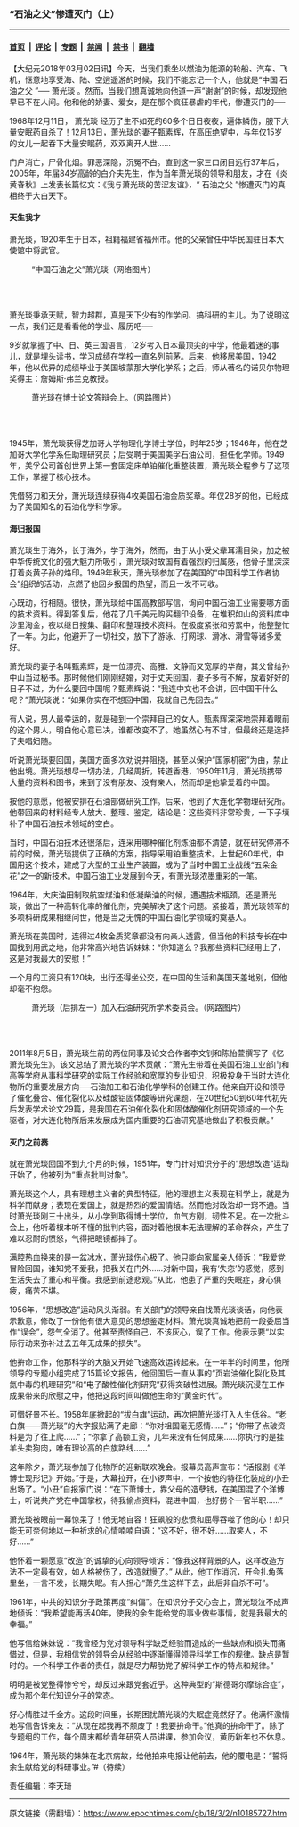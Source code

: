 ### “石油之父”惨遭灭门（上）

---

#### [首页](../../../..?n10185727) &nbsp;|&nbsp; [评论](../../../../../epoch-comment?n10185727) &nbsp;|&nbsp; [专题](../../../../../epoch-special?n10185727) &nbsp;|&nbsp; [禁闻](../../../../../epoch-news?n10185727) &nbsp;|&nbsp; [禁书](../../../../../books?n10185727) &nbsp;|&nbsp; [翻墙](https://github.com/gfw-breaker/nogfw/blob/master/README.md?n10185727)


<div class="post_content" id="artbody" itemprop="articleBody">
 <!-- article content begin -->
 <p>
  【大纪元2018年03月02日讯】今天，当我们乘坐以燃油为能源的轮船、汽车、飞机，惬意地享受海、陆、空逍遥游的时候，我们不能忘记一个人，他就是“中国
  <ok href="https://www.epochtimes.com/gb/tag/%E7%9F%B3%E6%B2%B9%E4%B9%8B%E7%88%B6.html">
   石油之父
  </ok>
  ”──
  <ok href="https://www.epochtimes.com/gb/tag/%E8%90%A7%E5%85%89%E7%90%B0.html">
   萧光琰
  </ok>
  。然而，当我们想真诚地向他道一声“谢谢”的时候，却发现他早已不在人间。他和他的娇妻、爱女，是在那个疯狂暴虐的年代，惨遭灭门的──
 </p>
 <p>
  1968年12月11日，
  <ok href="https://www.epochtimes.com/gb/tag/%E8%90%A7%E5%85%89%E7%90%B0.html">
   萧光琰
  </ok>
  经历了生不如死的60多个日日夜夜，遍体鳞伤，服下大量安眠药自杀了！12月13日，萧光琰的妻子甄素辉，在高压绝望中，与年仅15岁的女儿一起吞下大量安眠药，双双离开人世……
 </p>
 <p>
  门户消亡，尸骨化烟。罪恶深隐，沉冤不白。直到这一家三口闭目远行37年后，2005年，年届84岁高龄的白介夫先生，作为当年萧光琰的领导和朋友，才在《炎黄春秋》上发表长篇忆文：《我与萧光琰的苦涩友谊》，“
  <ok href="https://www.epochtimes.com/gb/tag/%E7%9F%B3%E6%B2%B9%E4%B9%8B%E7%88%B6.html">
   石油之父
  </ok>
  ”惨遭灭门的真相终于大白天下。
 </p>
 <h4>
  天生我才
 </h4>
 <p>
  萧光琰，1920年生于日本，祖籍福建省福州市。他的父亲曾任中华民国驻日本大使馆中将武官。
 </p>
 <figure aria-describedby="caption-attachment-8838901" class="wp-caption aligncenter" id="attachment_8838901" style="width: 400px">
  <ok href="https://i.epochtimes.com/assets/uploads/2017/02/p2516501a138246848-ss.jpg" target="_blank">
   <img alt="" class="wp-image-8838901 size-full" src="https://i.epochtimes.com/assets/uploads/2017/02/p2516501a138246848-ss.jpg"/>
  </ok>
  <br/><figcaption class="wp-caption-text" id="caption-attachment-8838901">
   “中国石油之父”萧光琰（网络图片）
  </figcaption><br/>
 </figure><br/>
 <p>
  萧光琰秉承天赋，智力超群，真是天下少有的作学问、搞科研的主儿。为了说明这一点，我们还是看看他的学业、履历吧──
 </p>
 <p>
  9岁就掌握了中、日、英三国语言，12岁考入日本最顶尖的中学，他最着迷的事儿，就是埋头读书，学习成绩在学校一直名列前茅。后来，他移居美国，1942年，他以优异的成绩毕业于美国坡蒙那大学化学系；之后，师从著名的诺贝尔物理奖得主：詹姆斯‧弗兰克教授。
 </p>
 <figure aria-describedby="caption-attachment-8831431" class="wp-caption aligncenter" id="attachment_8831431" style="width: 600px">
  <ok href="https://i.epochtimes.com/assets/uploads/2017/02/e106c7d2ff32224d7e5b5e6060c245dd.jpg" target="_blank">
   <img alt="" class="wp-image-8831431 size-large" src="https://i.epochtimes.com/assets/uploads/2017/02/e106c7d2ff32224d7e5b5e6060c245dd-600x450.jpg"/>
  </ok>
  <br/><figcaption class="wp-caption-text" id="caption-attachment-8831431">
   萧光琰在博士论文答辩会上。（网路图片）
  </figcaption><br/>
 </figure><br/>
 <p>
  1945年，萧光琰获得芝加哥大学物理化学博士学位，时年25岁；1946年，他在芝加哥大学化学系任助理研究员；后受聘于美国美孚石油公司，担任化学师。1949年，美孚公司首创世界上第一套固定床单铂催化重整装置，萧光琰全程参与了这项工作，掌握了核心技术。
 </p>
 <p>
  凭借努力和天分，萧光琰连续获得4枚美国石油金质奖章。年仅28岁的他，已经成为了美国知名的石油化学科学家。
 </p>
 <h4>
  海归报国
 </h4>
 <p>
  萧光琰生于海外，长于海外，学于海外，然而，由于从小受父辈耳濡目染，加之被中华传统文化的强大魅力所吸引，萧光琰对故国有着强烈的归属感，他骨子里深深打着炎黄子孙的烙印。1949年秋天，萧光琰参加了在美国的“中国科学工作者协会”组织的活动，点燃了他回乡报国的热望，而且一发不可收。
 </p>
 <p>
  心既动，行相随。很快，萧光琰给中国高教部写信，询问中国石油工业需要哪方面的技术资料。得到答复后，他花了几千美元购买翻印设备，在堆积如山的资料库中沙里淘金，夜以继日搜集、翻印和整理技术资料。在极度紧张和劳累中，他整整忙了一年。为此，他避开了一切社交，放下了游泳、打网球、滑冰、滑雪等诸多爱好。
 </p>
 <p>
  萧光琰的妻子名叫甄素辉，是一位漂亮、高雅、文静而又宽厚的华裔，其父曾给孙中山当过秘书。那时候他们刚刚结婚，对于丈夫回国，妻子多有不解，放着好好的日子不过，为什么要回中国呢？甄素辉说：“我连中文也不会讲，回中国干什么呢？”萧光琰说：“如果你实在不想回中国，我就自己先回去。”
 </p>
 <p>
  有人说，男人最幸运的，就是碰到一个崇拜自己的女人。甄素辉深深地崇拜着眼前的这个男人，明白他心意已决，谁都改变不了。她虽然心有不甘，但最终还是选择了夫唱妇随。
 </p>
 <p>
  听说萧光琰要回国，美国方面多次劝说并阻挠，甚至以保护“国家机密”为由，禁止他出境。萧光琰想尽一切办法，几经周折，转道香港，1950年11月，萧光琰携带大量的资料和图书，来到了没有朋友、没有亲人，然而却是他挚爱着的中国。
 </p>
 <p>
  按他的意愿，他被安排在石油部做研究工作。后来，他到了大连化学物理研究所。他带回来的材料经专人放大、整理、鉴定，结论是：这些资料非常珍贵，一下子填补了中国石油技术领域的空白。
 </p>
 <p>
  当时，中国石油技术还很落后，连采用哪种催化剂炼油都不清楚，就在研究停滞不前的时候，萧光琰提供了正确的方案，指导采用铂重整技术。上世纪60年代，中国用这个技术，建成了大型的工业生产装置，成为了当时中国工业战线“五朵金花”之一的新技术。中国石油工业发展到今天，有萧光琰浓墨重彩的一笔。
 </p>
 <p>
  1964年，大庆油田制取航空煤油和低凝柴油的时候，遭遇技术瓶颈，还是萧光琰，做出了一种高转化率的催化剂，完美解决了这个问题。紧接着，萧光琰领军的多项科研成果相继问世，他是当之无愧的中国石油化学领域的奠基人。
 </p>
 <p>
  萧光琰在美国时，连得过4枚金质奖章都没有向亲人透露，但当他的科技专长在中国找到用武之地，他非常高兴地告诉妹妹：“你知道么？我那些资料已经用上了，这是对我最大的安慰！”
 </p>
 <p>
  一个月的工资只有120块，出行还得坐公交，在中国的生活和美国天差地别，但他却毫不抱怨。
 </p>
 <figure aria-describedby="caption-attachment-8831457" class="wp-caption aligncenter" id="attachment_8831457" style="width: 500px">
  <ok href="https://i.epochtimes.com/assets/uploads/2017/02/66820c9bfc1032673e06b99718b53e50.jpg" target="_blank">
   <img alt="" class="wp-image-8831457 size-full" src="https://i.epochtimes.com/assets/uploads/2017/02/66820c9bfc1032673e06b99718b53e50.jpg"/>
  </ok>
  <br/><figcaption class="wp-caption-text" id="caption-attachment-8831457">
   萧光琰（后排左一）加入石油研究所学术委员会。（网路图片）
  </figcaption><br/>
 </figure><br/>
 <p>
  2011年8月5日，萧光琰生前的两位同事及论文合作者李文钊和陈怡萱撰写了《忆萧光琰先生》。该文总结了萧光琰的学术贡献：“萧先生带着在美国石油工业部门和高等学府从事科学研究的实际工作经验和宽厚的专业知识，积极投身于当时大连化物所的重要发展方向──石油加工和石油化学学科的创建工作。他亲自开设和领导了催化叠合、催化裂化以及硅酸铝固体酸等研究课题，在20世纪50到60年代初先后发表学术论文29篇，是我国在石油催化裂化和固体酸催化剂研究领域的一个先驱者，对大连化物所后来发展成为国内重要的石油研究基地做出了积极贡献。”
 </p>
 <h4>
  灭门之前奏
 </h4>
 <p>
  就在萧光琰回国不到九个月的时候，1951年，专门针对知识分子的“思想改造”运动开始了，他被列为“重点批判对象”。
 </p>
 <p>
  萧光琰这个人，具有理想主义者的典型特征。他的理想主义表现在科学上，就是为科学而献身；表现在爱国上，就是热烈的爱国情结。然而他对政治却一窍不通。当时萧光琰刚三十出头，从小学到取得博士学位，血气方刚，韧性不足。在一次批斗会上，他听着根本听不懂的批判内容，面对着他根本无法理解的革命群众，产生了难以忍耐的愤怒，气得把眼镜都摔了。
 </p>
 <p>
  满腔热血换来的是一盆冰水，萧光琰伤心极了。他只能向家属亲人倾诉：“我爱党冒险回国，谁知党不爱我，把我关在门外……对新中国，我有‘失恋’的感觉，感到生活失去了重心和平衡。我感到前途悲观。”从此，他患了严重的失眠症，身心俱疲，痛苦不堪。
 </p>
 <p>
  1956年，“思想改造”运动风头渐弱。有关部门的领导亲自找萧光琰谈话，向他表示歉意，修改了一份他有很大意见的思想鉴定材料。萧光琰真诚地把前一段委屈当作“误会”，怨气全消了。他甚至责怪自己，不该灰心，误了工作。他表示要“以实际行动来弥补过去五年无成果的损失”。
 </p>
 <p>
  他拚命工作，他那科学的大脑又开始飞速高效运转起来。在一年半的时间里，他所领导的专题小组完成了15篇论文报告，他回国后一直从事的“页岩油催化裂化及其氮中毒的机理研究”和“电子酸性催化剂研究”获得突破性进展。萧光琰沉浸在工作成果带来的欣慰之中，他把这段时间叫做他生命的“黄金时代”。
 </p>
 <p>
  可惜好景不长。1958年底掀起的“拔白旗”运动，再次把萧光琰打入人生低谷。“老白旗——萧光琰”的大字报贴满了走廊：“你对祖国毫无感情……”；“你带了点破资料是为了往上爬……”；“你拿了高额工资，几年来没有任何成果……你执行的是挂羊头卖狗肉，唯有理论高的白旗路线……”
 </p>
 <p>
  这年除夕，萧光琰参加了化物所的迎新联欢晚会。报幕员高声宣布：“活报剧《洋博士现形记》开始。”于是，大幕拉开，在小锣声中，一个按他的特征化装成的小丑出场了。“小丑”自报家门说：“在下萧博士，靠父母的造孽钱，在美国混了个洋博士，听说共产党在中国掌权，待我偷点资料，混进中国，也好捞个一官半职……”
 </p>
 <p>
  萧光琰被眼前一幕惊呆了！他无地自容！狂飙般的悲愤和屈辱吞噬了他的心！却只能无可奈何地以一种祈求的心情喃喃自语：“这不好，很不好……取笑人，不好……”
 </p>
 <p>
  他怀着一颗愿意“改造”的诚挚的心向领导倾诉：“像我这样背景的人，这样改造方法不一定最有效，如人格被伤了，改造就慢了。” 从此，他工作消沉，开会扎角落里坐，一言不发，长期失眠。有人担心“萧先生这样下去，此后非自杀不可”。
 </p>
 <p>
  1961年，中共的知识分子政策再度“纠偏”。在知识分子交心会上，萧光琰泣不成声地倾诉：“我希望能再活40年，使我的余生能给党的事业做些事情，就是我最大的幸福。”
 </p>
 <p>
  他写信给妹妹说：“我曾经为党对领导科学缺乏经验而造成的一些缺点和损失而痛惜过，但是，我相信党的领导会从经验中逐渐懂得领导科学工作的规律。缺点是暂时的。一个科学工作者的责任，就是尽力帮肋党了解科学工作的特点和规律。”
 </p>
 <p>
  明明是被党整得惨兮兮，却反过来跟党套近乎。这种典型的“斯德哥尔摩综合症”，成为那个年代知识分子的常态。
 </p>
 <p>
  好心情胜过千金方。这段时间里，长期困扰萧光琰的失眠症竟然好了。他满怀激情地写信告诉亲友：“从现在起我再不颓废了！我要拚命干。”他真的拚命干了。除了专题组的工作，每个周末都给青年研究人员讲课，参加会议，黄历新年也不休息。
 </p>
 <p>
  1964年，萧光琰的妹妹在北京病故，给他拍来电报让他前去，他的覆电是：“誓将余生献给党的科研事业。”#（待续）
 </p>
 <p>
  责任编辑：李天琦
 </p>
 <!-- article content end -->
 <div id="below_article_ad">
 </div>
</div>


---

原文链接（需翻墙）：https://www.epochtimes.com/gb/18/3/2/n10185727.htm
